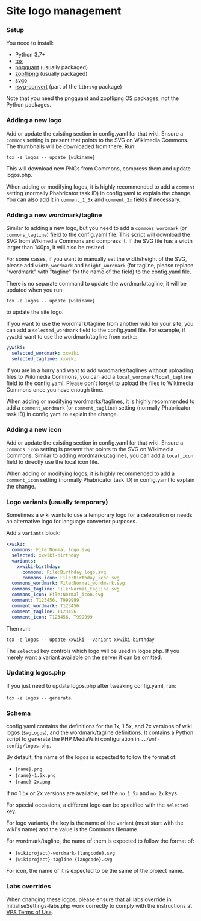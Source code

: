 Site logo management
====================

### Setup

You need to install:
* Python 3.7+
* [tox](https://tox.readthedocs.io/en/latest/index.html)
* [pngquant](https://github.com/kornelski/pngquant) (usually packaged)
* [zopflipng](https://github.com/google/zopfli) (usually packaged)
* [svgo](https://github.com/svg/svgo)
* [rsvg-convert](https://wiki.gnome.org/Projects/LibRsvg) (part of the `librsvg` package)

Note that you need the pngquant and zopflipng OS packages, not the Python packages.

### Adding a new logo
Add or update the existing section in config.yaml for that wiki. Ensure a
`commons` setting is present that points to the SVG on Wikimedia Commons. The
thumbnails will be downloaded from there. Run:

`tox -e logos -- update {wikiname}`

This will download new PNGs from Commons, compress them and update logos.php.

When adding or modifying logos, it is highly recommended to add a `comment`
setting (normally Phabricator task ID) in config.yaml to explain the change.
You can also add it in `comment_1_5x` and `comment_2x` fields if necessary.

### Adding a new wordmark/tagline
Similar to adding a new logo, but you need to add a `commons_wordmark`
(or `commons_tagline`) field to the config.yaml file. This script will download
the SVG from Wikimedia Commons and compress it. If the SVG file has a width
larger than 140px, it will also be resized.

For some cases, if you want to manually set the width/height of the SVG, please
add `width_wordmark` and `height_wordmark` (for tagline, please replace
"wordmark" with "tagline" for the name of the field) to the config.yaml file.

There is no separate command to update the wordmark/tagline, it will be updated
when you run:

`tox -e logos -- update {wikiname}`

to update the site logo.

If you want to use the wordmark/tagline from another wiki for your site,
you can add a `selected_wordmark` field to the config.yaml file. For example,
if `yywiki` want to use the wordmark/tagline from `xwiki`:

```yaml
yywiki:
  selected_wordmark: xxwiki
  selected_tagline: xxwiki
```

If you are in a hurry and want to add wordmarks/taglines without uploading files
to Wikimedia Commons, you can add a `local_wordmark`/`local_tagline` field to
the config.yaml. Please don't forget to upload the files to Wikimedia Commons
once you have enough time.

When adding or modifying wordmarks/taglines, it is highly recommended to add
a `comment_wordmark` (or `comment_tagline`) setting (normally Phabricator
task ID) in config.yaml to explain the change.

### Adding a new icon
Add or update the existing section in config.yaml for that wiki. Ensure a
`commons_icon` setting is present that points to the SVG on Wikimedia Commons.
Similar to adding wordmarks/taglines, you can add a `local_icon` field to
directly use the local icon file.

When adding or modifying logos, it is highly recommended to add a `comment_icon`
setting (normally Phabricator task ID) in config.yaml to explain the change.

### Logo variants (usually temporary)
Sometimes a wiki wants to use a temporary logo for a celebration or needs an
alternative logo for language converter purposes.

Add a `variants` block:

```yaml
xxwiki:
  commons: File:Normal_logo.svg
  selected: xxwiki-birthday
  variants:
    xxwiki-birthday:
      commons: File:Birthday_logo.svg
      commons_icon: File:Birthday_icon.svg
  commons_wordmark: File:Normal_wordmark.svg
  commons_tagline: File:Normal_tagline.svg
  commons_icon: File:Normal_icon.svg
  comment: T123456, T999999
  comment_wordmark: T123456
  comment_tagline: T123456
  comment_icon: T123456, T999999
```

Then run:

`tox -e logos -- update xxwiki --variant xxwiki-birthday`

The `selected` key controls which logo will be used in logos.php. If you merely
want a variant available on the server it can be omitted.

### Updating logos.php

If you just need to update logos.php after tweaking config.yaml, run:

`tox -e logos -- generate`.

### Schema
config.yaml contains the definitions for the 1x, 1.5x, and 2x versions of wiki
logos (`$wgLogos`), and the wordmark/tagline definitions. It contains a Python
script to generate the PHP MediaWiki configuration in `../wmf-config/logos.php`.

By default, the name of the logos is expected to follow the format of:
* `{name}.png`
* `{name}-1.5x.png`
* `{name}-2x.png`

If no 1.5x or 2x versions are available, set the `no_1_5x` and `no_2x` keys.

For special occasions, a different logo can be specified with the `selected` key.

For logo variants, the key is the name of the variant (must start with the
wiki's name) and the value is the Commons filename.

For wordmark/tagline, the name of them is expected to follow the format of:
* `{wikiproject}-wordmark-{langcode}.svg`
* `{wikiproject}-tagline-{langcode}.svg`

For icon, the name of it is expected to be the same of the project name.

### Labs overrides
When changing these logos, please ensure that all labs override in
InitialiseSettings-labs.php work correctly to comply with the instructions at
[VPS Terms of Use](https://wikitech.wikimedia.org/wiki/Wikitech:Cloud_Services_Terms_of_use).
